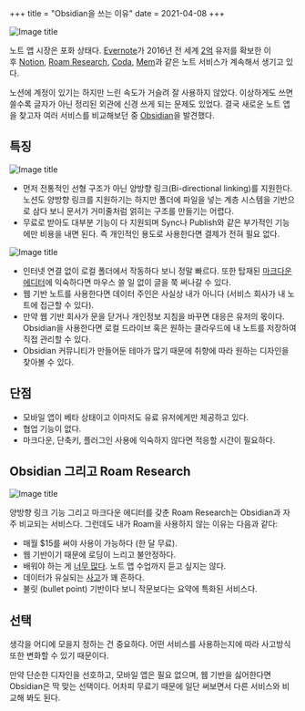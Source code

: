 +++
title = "Obsidian을 쓰는 이유"
date = 2021-04-08
+++

![Image title](https://bear-images.sfo2.cdn.digitaloceanspaces.com/kang-1662217589.PNG)

노트 앱 시장은 포화 상태다. [Evernote](https://evernote.com/intl/ko/)가 2016년 전 세계 [2억](https://platum.kr/archives/62058) 유저를 확보한 이후 [Notion](https://www.notion.so/), [Roam Research](https://roamresearch.com/), [Coda](https://coda.io/welcome), [Mem](https://mem.ai/)과 같은 노트 서비스가 계속해서 생기고 있다.

노션에 계정이 있기는 하지만 느린 속도가 거슬려 잘 사용하지 않았다. 이상하게도 쓰면 쓸수록 글자가 아닌 정리된 외관에 신경 쓰게 되는 문제도 있었다. 결국 새로운 노트 앱을 찾고자 여러 서비스를 비교해보던 중 [Obsidian](https://obsidian.md/)을 발견했다.

## 특징

![Image title](https://bear-images.sfo2.cdn.digitaloceanspaces.com/kang-1662217571.PNG)

* 먼저 전통적인 선형 구조가 아닌 양방향 링크(Bi-directional linking)를 지원한다. 노션도 양방향 링크를 지원하기는 하지만 폴더에 파일을 넣는 계층 시스템을 기반으로 삼다 보니 문서가 거미줄처럼 얽히는 구조를 만들기는 어렵다.
* 무료로 받아도 대부분 기능이 다 지원되며 Sync나 Publish와 같은 부가적인 기능에만 비용을 내면 된다. 즉 개인적인 용도로 사용한다면 결제가 전혀 필요 없다.

![Image title](https://bear-images.sfo2.cdn.digitaloceanspaces.com/kang-1662217608.PNG)

* 인터넷 연결 없이 로컬 폴더에서 작동하다 보니 정말 빠르다. 또한 탑재된 [마크다운 에디터](https://velog.io/@devseunggwan/%EB%A7%88%ED%81%AC%EB%8B%A4%EC%9A%B4Markdown-%EC%82%AC%EC%9A%A9%EB%B2%95-%EB%B0%8F-%EB%A7%88%ED%81%AC%EB%8B%A4%EC%9A%B4-%EC%97%90%EB%94%94%ED%84%B0-%EB%A6%AC%EB%B7%B0)에 익숙하다면 마우스 쓸 일 없이 글을 쭉 써나갈 수 있다.
* 웹 기반 노트를 사용한다면 데이터 주인은 사실상 내가 아니다 (서비스 회사가 내 노트에 접근할 수 있다).
* 만약 웹 기반 회사가 문을 닫거나 개인정보 지침을 바꾸면 대응은 유저의 몫이다. Obsidian을 사용한다면 로컬 드라이브 혹은 원하는 클라우드에 내 노트를 저장하여 직접 관리할 수 있다.
* Obsidian 커뮤니티가 만들어둔 테마가 많기 때문에 취향에 따라 원하는 디자인을 찾아볼 수 있다.

## 단점

* 모바일 앱이 베타 상태이고 이마저도 유료 유저에게만 제공하고 있다.
* 협업 기능이 없다.
* 마크다운, 단축키, 플러그인 사용에 익숙하지 않다면 적응할 시간이 필요하다.

## Obsidian 그리고 Roam Research

![Image title](https://bear-images.sfo2.cdn.digitaloceanspaces.com/kang-1662217628.png)

양방향 링크 기능 그리고 마크다운 에디터를 갖춘 Roam Research는 Obsidian과 자주 비교되는 서비스다. 그런데도 내가 Roam을 사용하지 않는 이유는 다음과 같다:

* 매월 $15를 써야 사용이 가능하다 (한 달 무료).
* 웹 기반이기 때문에 로딩이 느리고 불안정하다.
* 배워야 하는 게 [너무 많다](https://www.alvistor.com/100-tips-to-use-roamresearch-like-a-pro/). 노트 앱 수업까지 듣고 싶지는 않다.
* 데이터가 유실되는 [사고](https://github.com/Roam-Research/issues/issues/102)가 꽤 흔하다.
* 불릿 (bullet point) 기반이다 보니 작문보다는 요약에 특화된 서비스다.

## 선택

생각을 어디에 모을지 정하는 건 중요하다. 어떤 서비스를 사용하는지에 따라 사고방식 또한 변화할 수 있기 때문이다.

만약 단순한 디자인을 선호하고, 모바일 앱은 필요 없으며, 웹 기반을 싫어한다면 Obsidian은 딱 맞는 선택이다. 어차피 무료기 때문에 일단 써보면서 다른 서비스와 비교해 봐도 된다.